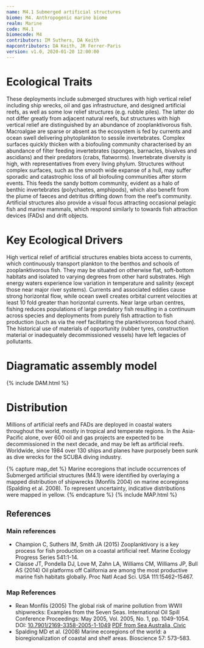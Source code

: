 ```yaml
---
name: M4.1 Submerged artificial structures
biome: M4. Anthropogenic marine biome
realm: Marine
code: M4.1
biomecode: M4
contributors: IM Suthers, DA Keith
mapcontributors: DA Keith, JR Ferrer-Paris
version: v1.0, 2020-01-20 12:00:00
---
```

# Ecological Traits
 
These deployments include submerged structures with high vertical relief including ship wrecks, oil and gas infrastructure, and designed artificial reefs, as well as some low relief structures (e.g. rubble piles). The latter do not differ greatly from adjacent natural reefs, but structures with high vertical relief are distinguished by an abundance of zooplanktivorous fish. Macroalgae are sparse or absent as the ecosystem is fed by currents and ocean swell delivering phytoplankton to sessile invertebrates. Complex surfaces quickly thicken with a biofouling community characterised by an abundance of filter feeding invertebrates (sponges, barnacles, bivalves and ascidians) and their predators (crabs, flatworms). Invertebrate diversity is high, with representatives from every living phylum. Structures without complex surfaces, such as the smooth wide expanse of a hull, may suffer sporadic and catastrophic loss of all biofouling communities after storm events. This feeds the sandy bottom community, evident as a halo of benthic invertebrates (polychaetes, amphipods), which also benefit from the plume of faeces and detritus drifting down from the reef’s community.  Artificial structures also provide a visual focus attracting occasional pelagic fish and marine mammals, which respond similarly to towards fish attraction devices (FADs) and drift objects.
 
# Key Ecological Drivers
 
High vertical relief of artificial structures enables biota access to currents, which continuously transport plankton to the benthos and schools of zooplanktivorous fish. They may be situated on otherwise flat, soft-bottom habitats and isolated to varying degrees from other hard substrates. High energy waters experience low variation in temperature and salinity (except those near major river systems). Currents and associated eddies cause strong horizontal flow, while ocean swell creates orbital current velocities at least 10 fold greater than horizontal currents. Near large urban centres, fishing reduces populations of large predatory fish resulting in a continuum across species and deployments from purely fish attraction to fish production (such as via the reef facilitating the planktivororous food chain). The historical use of materials of opportunity (rubber tyres, construction material or inadequately decommissioned vessels) have left legacies of pollutants.
 
# Diagramatic assembly model
 
{% include DAM.html %}
 
# Distribution
 
Millions of artificial reefs and FADs are deployed in coastal waters throughout the world, mostly in tropical and temperate regions. In the Asia-Pacific alone, over 600 oil and gas projects are expected to be decommissioned in the next decade, and may be left as artificial reefs.  Worldwide, since 1984 over 130 ships and planes have purposely been sunk as dive wrecks for the SCUBA diving industry.

{% capture map_det %}
Marine ecoregions that include occurrences of Submerged artificial structures (M4.1) were identified by overlaying a mapped distribution of shipwrecks (Monfils 2004) on marine ecoregions (Spalding et al. 2008). To represent uncertainty, indicative distributions were mapped in yellow.
{% endcapture %}
{% include MAP.html %}

## References
### Main references
* Champion C, Suthers IM, Smith JA (2015) Zooplanktivory is a key process for fish production on a coastal artificial reef. Marine Ecology Progress Series 541:1-14.
* Claisse JT, Pondella DJ, Love M, Zahn LA, Williams CM, Williams JP, Bull AS (2014) Oil platforms off California are among the most productive marine fish habitats globally. Proc Natl Acad Sci. USA 111:15462–15467.
### Map References
* Rean Monfils (2005) The global risk of marine pollution from WWII shipwrecks:  Examples from the Seven Seas. International Oil Spill Conference Proceedings: May 2005, Vol. 2005, No. 1, pp. 1049-1054.
DOI: [10.7901/2169-3358-2005-1-1049](https://doi.org/10.7901/2169-3358-2005-1-1049) [PDF from Sea Australia, Civic](http://www.seaaustralia.com/documents/The%20Global%20Risk%20of%20Marine%20Pollution%20from%20WWII%20Shipwrecks-final.pdf)
* Spalding MD et al. (2008) Marine ecoregions of the world: a bioregionalization of coastal and shelf areas. Bioscience 57: 573–583.
